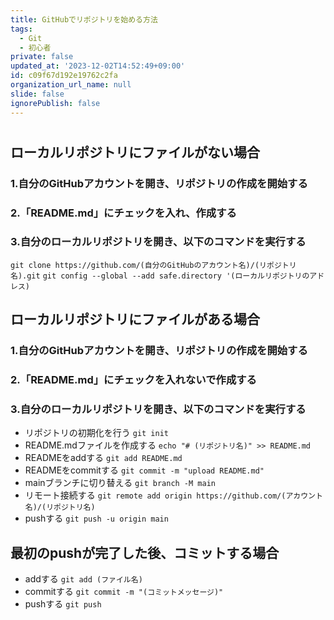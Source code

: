 ```yaml
---
title: GitHubでリポジトリを始める方法
tags:
  - Git
  - 初心者
private: false
updated_at: '2023-12-02T14:52:49+09:00'
id: c09f67d192e19762c2fa
organization_url_name: null
slide: false
ignorePublish: false
---
```

# 

## ローカルリポジトリにファイルがない場合
### 1.自分のGitHubアカウントを開き、リポジトリの作成を開始する
### 2.「README.md」にチェックを入れ、作成する
### 3.自分のローカルリポジトリを開き、以下のコマンドを実行する
  `git clone https://github.com/(自分のGitHubのアカウント名)/(リポジトリ名).git`
  `git config --global --add safe.directory '(ローカルリポジトリのアドレス)`

## ローカルリポジトリにファイルがある場合
### 1.自分のGitHubアカウントを開き、リポジトリの作成を開始する
### 2.「README.md」にチェックを入れないで作成する
### 3.自分のローカルリポジトリを開き、以下のコマンドを実行する
  - リポジトリの初期化を行う
    `git init`
  - README.mdファイルを作成する
    `echo "# (リポジトリ名)" >> README.md`
  - READMEをaddする
    `git add README.md`
  - READMEをcommitする
    `git commit -m "upload README.md"`
  - mainブランチに切り替える
    `git branch -M main`
  - リモート接続する
    `git remote add origin https://github.com/(アカウント名)/(リポジトリ名)`
  - pushする
    `git push -u origin main`

## 最初のpushが完了した後、コミットする場合
  - addする
    `git add (ファイル名)`
  - commitする
    `git commit -m "(コミットメッセージ)"`
  - pushする
    `git push`

